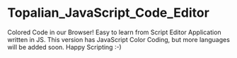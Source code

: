 # Topalian_JavaScript_Code_Editor
Colored Code in our Browser! Easy to learn from Script Editor Application written in JS. This version has JavaScript Color Coding, but more languages will be added soon. Happy Scripting :-)
